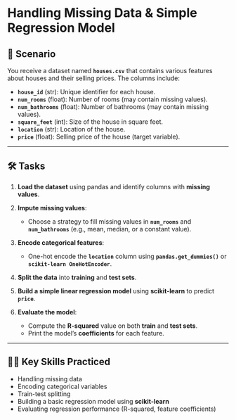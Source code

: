 # Handling Missing Data & Simple Regression Model

## 📄 Scenario
You receive a dataset named **`houses.csv`** that contains various features about houses and their selling prices. The columns include:

- **`house_id`** (str): Unique identifier for each house.
- **`num_rooms`** (float): Number of rooms (may contain missing values).
- **`num_bathrooms`** (float): Number of bathrooms (may contain missing values).
- **`square_feet`** (int): Size of the house in square feet.
- **`location`** (str): Location of the house.
- **`price`** (float): Selling price of the house (target variable).

---

## 🛠️ Tasks
1. **Load the dataset** using pandas and identify columns with **missing values**.

2. **Impute missing values**:
   - Choose a strategy to fill missing values in **`num_rooms`** and **`num_bathrooms`** (e.g., mean, median, or a constant value).

3. **Encode categorical features**:
   - One-hot encode the **`location`** column using **`pandas.get_dummies()`** or **`scikit-learn OneHotEncoder`**.

4. **Split the data** into **training** and **test sets**.

5. **Build a simple linear regression model** using **scikit-learn** to predict **`price`**.

6. **Evaluate the model**:
   - Compute the **R-squared** value on both **train** and **test sets**.
   - Print the model’s **coefficients** for each feature.

---

## 🧑‍💻 Key Skills Practiced
- Handling missing data
- Encoding categorical variables
- Train-test splitting
- Building a basic regression model using **scikit-learn**
- Evaluating regression performance (R-squared, feature coefficients)